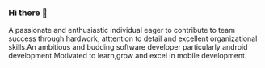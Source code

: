 ### Hi there 👋

<!--
**mercysimon/mercysimon** is a ✨ _special_ ✨ repository because its `README.md` (this file) appears on your GitHub profile.

Here are some ideas to get you started:

- 🔭 I’m currently working on an app...
- 🌱 I’m currently learning ...
- 👯 I’m looking to collaborate on ...
- 🤔 I’m looking for help with ...
- 💬 Ask me about ...
- 📫 How to reach me: ...
- 😄 Pronouns: ...
- ⚡ Fun fact: ...
-->
A passionate and enthusiastic individual eager to contribute to team success through hardwork, atttention to detail and excellent organizational skills.An ambitious and budding software developer particularly android development.Motivated to learn,grow and excel in mobile development. 
